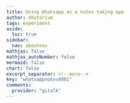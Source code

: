 ```yaml
---
title: Using Whatsapp as a notes taking app
author: deuterium
tags: experiment
aside:
  toc: true
sidebar:
  nav: aboutnav
mathjax: false
mathjax_autoNumber: false
mermaid: false
chart: false
excerpt_separator: <!--more-->
key: "whatsappnotes0001"
comments:
  provider: "gitalk"
---
```



